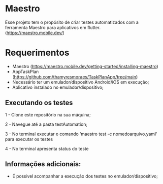 # Maestro 

Esse projeto tem o propósito de criar testes automatizados com a ferramenta Maestro para aplicativos em flutter.
(https://maestro.mobile.dev/)

# Requerimentos

- Maestro (https://maestro.mobile.dev/getting-started/installing-maestro)
- AppTaskPlan (https://github.com/thamyresmoraes/TaskPlanApp/tree/main)
- Necessário ter um emulador/dispositivo Android/iOS em execução;
- Aplicativo instalado no emulador/dispositivo;

## Executando os testes

1 -  Clone este repositório na sua máquina;

2 -  Navegue até a pasta testAutomation;

3 - No terminal executar o comando ‘maestro test -c nomedoarquivo.yaml‘ para executar os testes

4 - No terminal apresenta status do teste

## Informações adicionais: 

- É possivel acompanhar a execução dos testes no emulador/dispositivo;